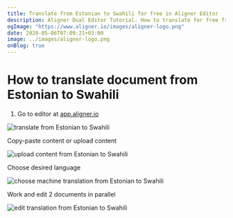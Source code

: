 ```yaml
---
title: Translate from Estonian to Swahili for free in Aligner Editor
description: Aligner Dual Editor Tutorial. How to translate for free from Estonian to Swahili. Aligner is multilingual document management platform. 
ogImage: "https://www.aligner.io/images/aligner-logo.png"
date: 2020-05-06T07:09:21+03:00
image: ../images/aligner-logo.png
onBlog: true
---
```


# How to translate document from Estonian to Swahili

1. Go to editor at [app.aligner.io](https://app.aligner.io "Aligner App web page")

![translate from Estonian to Swahili](../aligner-blank-editor.png "translate from Estonian to Swahili")

Copy-paste content or upload content

![upload content from Estonian to Swahili](../aligner-uploaded-document.png "upload content from Estonian to Swahili")

Choose desired language

![choose machine translation from Estonian to Swahili](../aligner-language-dropdown.png "choose machine translation from Estonian to Swahili")

Work and edit 2 documents in parallel

![edit translation from Estonian to Swahili](../aligner-double-sitded-editor.png "edit translation from Estonian to Swahili")

